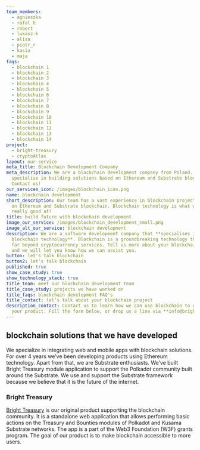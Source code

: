 ```yaml
---
team_members:
  - agnieszka
  - rafal h
  - robert
  - lukasz-k
  - alisa
  - piotr_r
  - kasia
  - maja
faqs:
  - blockchain 1
  - blockchain 2
  - blockchain 3
  - blockchain 4
  - blockchain 5
  - blockchain 6
  - blockchain 7
  - blockchain 8
  - blockchain 9
  - blockchain 10
  - blockchain 11
  - blockchain 12
  - blockchain 13
  - blockchain 14
project:
  - bright-treasury
  - cryptoAtlas
layout: our-service
meta_title: Blockchain Development Company
meta_description: We are a blockchain development company from Poland. We
  specialise in building solutions based on Ethereum and Substrate blockchain.
  Contact us!
our_services_icon: /images/blockchain_icon.png
name: blockchain development
short_description: Our team has a vast experience in blockchain projects based
  on Ethereum and Substrate blockchain. Blockchain technology is what we’re
  really good at!
title: build future with blockchain development
image_our_service: /images/blockchain_development_small.png
image_alt_our_service: blockchain development
description: We are a software development company that **specialises in
  blockchain technology**. Blockchain is a groundbreaking technology that goes
  far beyond cryptocurrency services. Tell us more about your blockchain project
  and we will let you know how we can assist you.
button: let's talk blockchain
button2: let's talk blockchain
published: true
show_case_study: true
show_technology_stack: true
title_team: meet our blockchain development team
title_case_study: projects we have worked on
title_faqs: blockchain development FAQ's
title_contact: let’s talk about your blockchain project
description_contact: Contact us to learn how we can use blockchain to develop
  your product. Fill the form below, or drop us a line via **info@bright.dev**.
---
```

## blockchain solutions that we have developed

We specialize in integrating web and mobile apps with blockchain solutions. For over 4 years we’ve been developing products using Ethereum technology. Apart from that, we are Substrate enthusiasts. We’ve built Bright Treasury module application to support the Polkadot community built around the Substrate. We use and support the Substrate framework because we believe that it is the future of the internet. 

### Bright Treasury

[Bright Treasury](/projects/bright-treasury/) is our original product supporting the blockchain community. It is a standalone web application that allows performing basic actions on the Treasury and Bounties modules of Polkadot and Kusama Substrate networks. The app is a part of the Web3 Foundation (W3F) grants program. The goal of our product is to make blockchain accessible to more users.